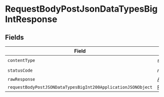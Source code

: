 # RequestBodyPostJsonDataTypesBigIntResponse


## Fields

| Field                                                                                                                                   | Type                                                                                                                                    | Required                                                                                                                                | Description                                                                                                                             |
| --------------------------------------------------------------------------------------------------------------------------------------- | --------------------------------------------------------------------------------------------------------------------------------------- | --------------------------------------------------------------------------------------------------------------------------------------- | --------------------------------------------------------------------------------------------------------------------------------------- |
| `contentType`                                                                                                                           | *string*                                                                                                                                | :heavy_check_mark:                                                                                                                      | N/A                                                                                                                                     |
| `statusCode`                                                                                                                            | *number*                                                                                                                                | :heavy_check_mark:                                                                                                                      | N/A                                                                                                                                     |
| `rawResponse`                                                                                                                           | [AxiosResponse](https://axios-http.com/docs/res_schema)                                                                                 | :heavy_minus_sign:                                                                                                                      | N/A                                                                                                                                     |
| `requestBodyPostJSONDataTypesBigInt200ApplicationJSONObject`                                                                            | [RequestBodyPostJSONDataTypesBigInt200ApplicationJSON](../../models/operations/requestbodypostjsondatatypesbigint200applicationjson.md) | :heavy_minus_sign:                                                                                                                      | OK                                                                                                                                      |